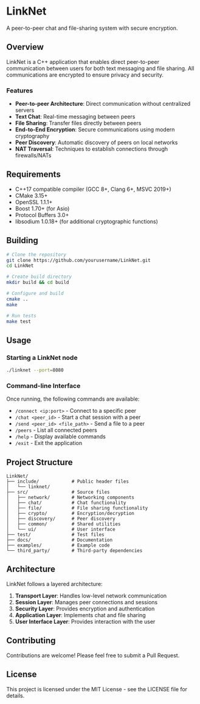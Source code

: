 # LinkNet

A peer-to-peer chat and file-sharing system with secure encryption.

## Overview

LinkNet is a C++ application that enables direct peer-to-peer communication between users for both text messaging and file sharing. All communications are encrypted to ensure privacy and security.

### Features

- **Peer-to-peer Architecture**: Direct communication without centralized servers
- **Text Chat**: Real-time messaging between peers
- **File Sharing**: Transfer files directly between peers
- **End-to-End Encryption**: Secure communications using modern cryptography
- **Peer Discovery**: Automatic discovery of peers on local networks
- **NAT Traversal**: Techniques to establish connections through firewalls/NATs

## Requirements

- C++17 compatible compiler (GCC 8+, Clang 6+, MSVC 2019+)
- CMake 3.15+
- OpenSSL 1.1.1+
- Boost 1.70+ (for Asio)
- Protocol Buffers 3.0+
- libsodium 1.0.18+ (for additional cryptographic functions)

## Building

```bash
# Clone the repository
git clone https://github.com/yourusername/LinkNet.git
cd LinkNet

# Create build directory
mkdir build && cd build

# Configure and build
cmake ..
make

# Run tests
make test
```

## Usage

### Starting a LinkNet node

```bash
./linknet --port=8080
```

### Command-line Interface

Once running, the following commands are available:

- `/connect <ip:port>` - Connect to a specific peer
- `/chat <peer_id>` - Start a chat session with a peer
- `/send <peer_id> <file_path>` - Send a file to a peer
- `/peers` - List all connected peers
- `/help` - Display available commands
- `/exit` - Exit the application

## Project Structure

```
LinkNet/
├── include/            # Public header files
│   └── linknet/
├── src/                # Source files
│   ├── network/        # Networking components
│   ├── chat/           # Chat functionality
│   ├── file/           # File sharing functionality
│   ├── crypto/         # Encryption/decryption
│   ├── discovery/      # Peer discovery
│   ├── common/         # Shared utilities
│   └── ui/             # User interface
├── test/               # Test files
├── docs/               # Documentation
├── examples/           # Example code
└── third_party/        # Third-party dependencies
```

## Architecture

LinkNet follows a layered architecture:

1. **Transport Layer**: Handles low-level network communication
2. **Session Layer**: Manages peer connections and sessions
3. **Security Layer**: Provides encryption and authentication
4. **Application Layer**: Implements chat and file sharing
5. **User Interface Layer**: Provides interaction with the user

## Contributing

Contributions are welcome! Please feel free to submit a Pull Request.

## License

This project is licensed under the MIT License - see the LICENSE file for details.
